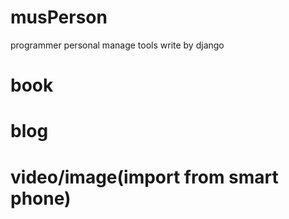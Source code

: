musPerson
=========
programmer personal manage tools write by django

book
===========


blog
===========


video/image(import from smart phone)
======================================
